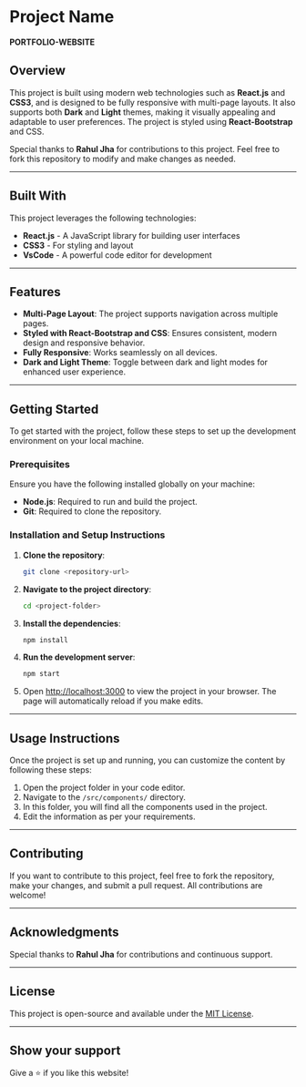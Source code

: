 # Project Name
**PORTFOLIO-WEBSITE**

## Overview
This project is built using modern web technologies such as **React.js** and **CSS3**, and is designed to be fully responsive with multi-page layouts. It also supports both **Dark** and **Light** themes, making it visually appealing and adaptable to user preferences. The project is styled using **React-Bootstrap** and CSS.

Special thanks to **Rahul Jha** for contributions to this project. Feel free to fork this repository to modify and make changes as needed.

---

## Built With
This project leverages the following technologies:
- **React.js** - A JavaScript library for building user interfaces
- **CSS3** - For styling and layout
- **VsCode** - A powerful code editor for development


---

## Features
- **Multi-Page Layout**: The project supports navigation across multiple pages.
- **Styled with React-Bootstrap and CSS**: Ensures consistent, modern design and responsive behavior.
- **Fully Responsive**: Works seamlessly on all devices.
- **Dark and Light Theme**: Toggle between dark and light modes for enhanced user experience.

---

## Getting Started

To get started with the project, follow these steps to set up the development environment on your local machine.

### Prerequisites
Ensure you have the following installed globally on your machine:
- **Node.js**: Required to run and build the project.
- **Git**: Required to clone the repository.

### Installation and Setup Instructions

1. **Clone the repository**:

    ```bash
    git clone <repository-url>
    ```

2. **Navigate to the project directory**:

    ```bash
    cd <project-folder>
    ```

3. **Install the dependencies**:

    ```bash
    npm install
    ```

4. **Run the development server**:

    ```bash
    npm start
    ```

5. Open [http://localhost:3000](http://localhost:3000) to view the project in your browser. The page will automatically reload if you make edits.

---

## Usage Instructions

Once the project is set up and running, you can customize the content by following these steps:

1. Open the project folder in your code editor.
2. Navigate to the `/src/components/` directory.
3. In this folder, you will find all the components used in the project.
4. Edit the information as per your requirements.


---

## Contributing
If you want to contribute to this project, feel free to fork the repository, make your changes, and submit a pull request. All contributions are welcome!

---

## Acknowledgments
Special thanks to **Rahul Jha** for contributions and continuous support.

---

## License
This project is open-source and available under the [MIT License](LICENSE).

---

## Show your support

Give a ⭐ if you like this website!
